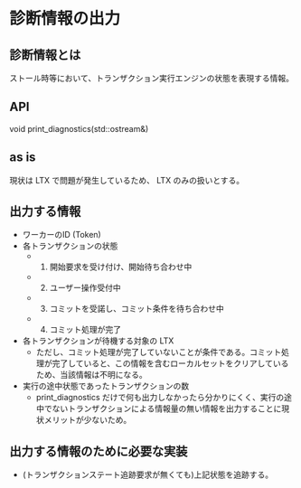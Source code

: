 # 診断情報の出力

## 診断情報とは
ストール時等において、トランザクション実行エンジンの状態を表現する情報。

## API
void print_diagnostics(std::ostream&)

## as is
現状は LTX で問題が発生しているため、 LTX のみの扱いとする。

## 出力する情報
- ワーカーのID (Token)
- 各トランザクションの状態
  - 1. 開始要求を受け付け、開始待ち合わせ中
  - 2. ユーザー操作受付中
  - 3. コミットを受諾し、コミット条件を待ち合わせ中
  - 4. コミット処理が完了
- 各トランザクションが待機する対象の LTX
  - ただし、コミット処理が完了していないことが条件である。コミット処理が完了していると、この情報を含むローカルセットをクリアしているため、当該情報は不明になる。
- 実行の途中状態であったトランザクションの数
  - print_diagnostics だけで何も出力しなかったら分かりにくく、実行の途中でないトランザクションによる情報量の無い情報を出力することに現状メリットが少ないため。

## 出力する情報のために必要な実装
- (トランザクションステート追跡要求が無くても)上記状態を追跡する。